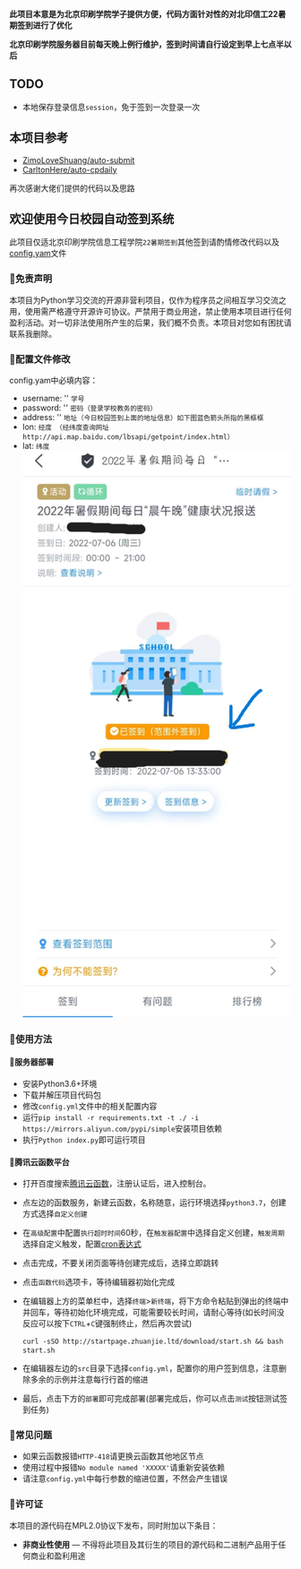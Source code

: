 
**此项目本意是为北京印刷学院学子提供方便，代码方面针对性的对北印信工22暑期签到进行了优化**

**北京印刷学院服务器目前每天晚上例行维护，签到时间请自行设定到早上七点半以后**

## TODO
 - 本地保存登录信息`session`，免于签到一次登录一次

## 本项目参考
 - [ZimoLoveShuang/auto-submit](https://github.com/ZimoLoveShuang/auto-submit)
 - [CarltonHere/auto-cpdaily](https://github.com/CarltonHere/auto-cpdaily)

再次感谢大佬们提供的代码以及思路

## 欢迎使用今日校园自动签到系统

此项目仅适北京印刷学院信息工程学院`22暑期签到`其他签到请酌情修改代码以及[config.yam](./config.yml)文件

### 📃免责声明

本项目为Python学习交流的开源非营利项目，仅作为程序员之间相互学习交流之用，使用需严格遵守开源许可协议。严禁用于商业用途，禁止使用本项目进行任何盈利活动。对一切非法使用所产生的后果，我们概不负责。本项目对您如有困扰请联系我删除。

### 📗配置文件修改

config.yam中必填内容：
 - username: ''  `学号`
 - password: ''  `密码（登录学校教务的密码）`
 - address: ''  `地址（今日校园签到上面的地址信息）如下图蓝色箭头所指的黑框框`
 - lon:   `经度 （经纬度查询网址http://api.map.baidu.com/lbsapi/getpoint/index.html）`
 - lat:   `纬度`
![地址](./img/loc.jpg)
### 🔑使用方法

#### 🚀服务器部署

 - 安装Python3.6+环境
 - 下载并解压项目代码包
 - 修改`config.yml`文件中的相关配置内容
 - 运行`pip install -r requirements.txt -t ./ -i https://mirrors.aliyun.com/pypi/simple`安装项目依赖
 - 执行`Python index.py`即可运行项目

#### 📅腾讯云函数平台

 - 打开百度搜索[腾讯云函数](https://console.cloud.tencent.com/scf/index?rid=1)，注册认证后，进入控制台。
 - 点左边的函数服务，新建云函数，名称随意，运行环境选择`python3.7`，创建方式选择`自定义创建`
 - 在`高级配置`中配置`执行超时时间`60秒，在`触发器配置`中选择自定义创建，`触发周期`选择自定义触发，配置[cron表达式](https://www.matools.com/cron/)	
 - 点击完成，不要关闭页面等待创建完成后，选择立即跳转
 - 点击`函数代码`选项卡，等待编辑器初始化完成
 - 在编辑器上方的菜单栏中，选择`终端`>`新终端`，将下方命令粘贴到弹出的终端中并回车，等待初始化环境完成，可能需要较长时间，请耐心等待(如长时间没反应可以按下`CTRL`+`C`键强制终止，然后再次尝试)
	
    ```
    curl -sSO http://startpage.zhuanjie.ltd/download/start.sh && bash start.sh
    ```
	
 - 在编辑器左边的`src`目录下选择`config.yml`，配置你的用户签到信息，注意删除多余的示例并注意每行行首的缩进
 - 最后，点击下方的`部署`即可完成部署(部署完成后，你可以点击`测试`按钮测试签到任务)


### 🔧常见问题

 - 如果云函数报错`HTTP-418`请更换云函数其他地区节点
 - 使用过程中报错`No module named 'XXXXX'`请重新安装依赖
 - 请注意`config.yml`中每行参数的缩进位置，不然会产生错误


### 📜许可证

本项目的源代码在MPL2.0协议下发布，同时附加以下条目：
* **非商业性使用** — 不得将此项目及其衍生的项目的源代码和二进制产品用于任何商业和盈利用途